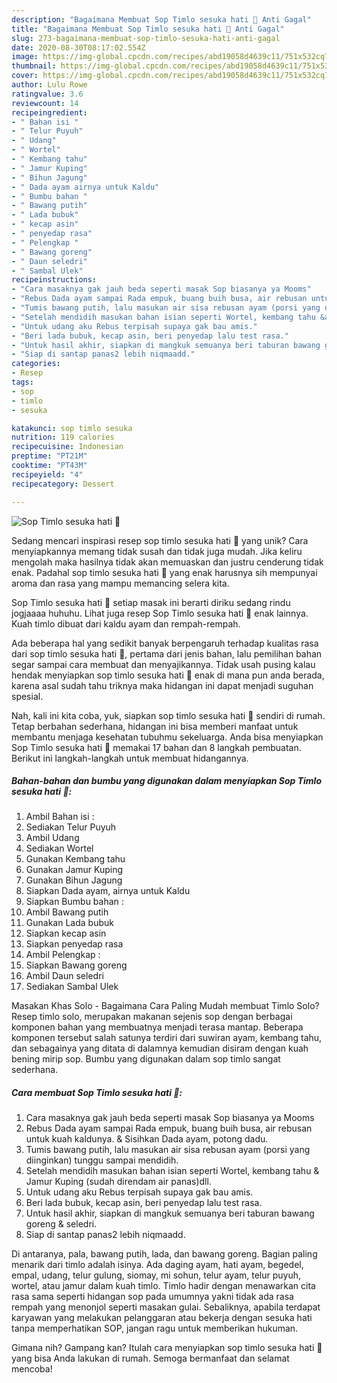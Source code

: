 ```yaml
---
description: "Bagaimana Membuat Sop Timlo sesuka hati 💛 Anti Gagal"
title: "Bagaimana Membuat Sop Timlo sesuka hati 💛 Anti Gagal"
slug: 273-bagaimana-membuat-sop-timlo-sesuka-hati-anti-gagal
date: 2020-08-30T08:17:02.554Z
image: https://img-global.cpcdn.com/recipes/abd19058d4639c11/751x532cq70/sop-timlo-sesuka-hati-💛-foto-resep-utama.jpg
thumbnail: https://img-global.cpcdn.com/recipes/abd19058d4639c11/751x532cq70/sop-timlo-sesuka-hati-💛-foto-resep-utama.jpg
cover: https://img-global.cpcdn.com/recipes/abd19058d4639c11/751x532cq70/sop-timlo-sesuka-hati-💛-foto-resep-utama.jpg
author: Lulu Rowe
ratingvalue: 3.6
reviewcount: 14
recipeingredient:
- " Bahan isi "
- " Telur Puyuh"
- " Udang"
- " Wortel"
- " Kembang tahu"
- " Jamur Kuping"
- " Bihun Jagung"
- " Dada ayam airnya untuk Kaldu"
- " Bumbu bahan "
- " Bawang putih"
- " Lada bubuk"
- " kecap asin"
- " penyedap rasa"
- " Pelengkap "
- " Bawang goreng"
- " Daun seledri"
- " Sambal Ulek"
recipeinstructions:
- "Cara masaknya gak jauh beda seperti masak Sop biasanya ya Mooms"
- "Rebus Dada ayam sampai Rada empuk, buang buih busa, air rebusan untuk kuah kaldunya. &amp; Sisihkan Dada ayam, potong dadu."
- "Tumis bawang putih, lalu masukan air sisa rebusan ayam (porsi yang diinginkan) tunggu sampai mendidih."
- "Setelah mendidih masukan bahan isian seperti Wortel, kembang tahu &amp; Jamur Kuping (sudah direndam air panas)dll."
- "Untuk udang aku Rebus terpisah supaya gak bau amis."
- "Beri lada bubuk, kecap asin, beri penyedap lalu test rasa."
- "Untuk hasil akhir, siapkan di mangkuk semuanya beri taburan bawang goreng &amp; seledri."
- "Siap di santap panas2 lebih niqmaadd."
categories:
- Resep
tags:
- sop
- timlo
- sesuka

katakunci: sop timlo sesuka 
nutrition: 119 calories
recipecuisine: Indonesian
preptime: "PT21M"
cooktime: "PT43M"
recipeyield: "4"
recipecategory: Dessert

---
```



![Sop Timlo sesuka hati 💛](https://img-global.cpcdn.com/recipes/abd19058d4639c11/751x532cq70/sop-timlo-sesuka-hati-💛-foto-resep-utama.jpg)

Sedang mencari inspirasi resep sop timlo sesuka hati 💛 yang unik? Cara menyiapkannya memang tidak susah dan tidak juga mudah. Jika keliru mengolah maka hasilnya tidak akan memuaskan dan justru cenderung tidak enak. Padahal sop timlo sesuka hati 💛 yang enak harusnya sih mempunyai aroma dan rasa yang mampu memancing selera kita.

Sop Timlo sesuka hati 💛 setiap masak ini berarti diriku sedang rindu jogjaaaa huhuhu. Lihat juga resep Sop Timlo sesuka hati 💛 enak lainnya. Kuah timlo dibuat dari kaldu ayam dan rempah-rempah.

Ada beberapa hal yang sedikit banyak berpengaruh terhadap kualitas rasa dari sop timlo sesuka hati 💛, pertama dari jenis bahan, lalu pemilihan bahan segar sampai cara membuat dan menyajikannya. Tidak usah pusing kalau hendak menyiapkan sop timlo sesuka hati 💛 enak di mana pun anda berada, karena asal sudah tahu triknya maka hidangan ini dapat menjadi suguhan spesial.


Nah, kali ini kita coba, yuk, siapkan sop timlo sesuka hati 💛 sendiri di rumah. Tetap berbahan sederhana, hidangan ini bisa memberi manfaat untuk membantu menjaga kesehatan tubuhmu sekeluarga. Anda bisa menyiapkan Sop Timlo sesuka hati 💛 memakai 17 bahan dan 8 langkah pembuatan. Berikut ini langkah-langkah untuk membuat hidangannya.

<!--inarticleads1-->

##### Bahan-bahan dan bumbu yang digunakan dalam menyiapkan Sop Timlo sesuka hati 💛:

1. Ambil  Bahan isi :
1. Sediakan  Telur Puyuh
1. Ambil  Udang
1. Sediakan  Wortel
1. Gunakan  Kembang tahu
1. Gunakan  Jamur Kuping
1. Gunakan  Bihun Jagung
1. Siapkan  Dada ayam, airnya untuk Kaldu
1. Siapkan  Bumbu bahan :
1. Ambil  Bawang putih
1. Gunakan  Lada bubuk
1. Siapkan  kecap asin
1. Siapkan  penyedap rasa
1. Ambil  Pelengkap :
1. Siapkan  Bawang goreng
1. Ambil  Daun seledri
1. Sediakan  Sambal Ulek


Masakan Khas Solo - Bagaimana Cara Paling Mudah membuat Timlo Solo? Resep timlo solo, merupakan makanan sejenis sop dengan berbagai komponen bahan yang membuatnya menjadi terasa mantap. Beberapa komponen tersebut salah satunya terdiri dari suwiran ayam, kembang tahu, dan sebagainya yang ditata di dalamnya kemudian disiram dengan kuah bening mirip sop. Bumbu yang digunakan dalam sop timlo sangat sederhana. 

<!--inarticleads2-->

##### Cara membuat Sop Timlo sesuka hati 💛:

1. Cara masaknya gak jauh beda seperti masak Sop biasanya ya Mooms
1. Rebus Dada ayam sampai Rada empuk, buang buih busa, air rebusan untuk kuah kaldunya. &amp; Sisihkan Dada ayam, potong dadu.
1. Tumis bawang putih, lalu masukan air sisa rebusan ayam (porsi yang diinginkan) tunggu sampai mendidih.
1. Setelah mendidih masukan bahan isian seperti Wortel, kembang tahu &amp; Jamur Kuping (sudah direndam air panas)dll.
1. Untuk udang aku Rebus terpisah supaya gak bau amis.
1. Beri lada bubuk, kecap asin, beri penyedap lalu test rasa.
1. Untuk hasil akhir, siapkan di mangkuk semuanya beri taburan bawang goreng &amp; seledri.
1. Siap di santap panas2 lebih niqmaadd.


Di antaranya, pala, bawang putih, lada, dan bawang goreng. Bagian paling menarik dari timlo adalah isinya. Ada daging ayam, hati ayam, begedel, empal, udang, telur gulung, siomay, mi sohun, telur ayam, telur puyuh, wortel, atau jamur dalam kuah timlo. Timlo hadir dengan menawarkan cita rasa sama seperti hidangan sop pada umumnya yakni tidak ada rasa rempah yang menonjol seperti masakan gulai. Sebaliknya, apabila terdapat karyawan yang melakukan pelanggaran atau bekerja dengan sesuka hati tanpa memperhatikan SOP, jangan ragu untuk memberikan hukuman. 

Gimana nih? Gampang kan? Itulah cara menyiapkan sop timlo sesuka hati 💛 yang bisa Anda lakukan di rumah. Semoga bermanfaat dan selamat mencoba!
